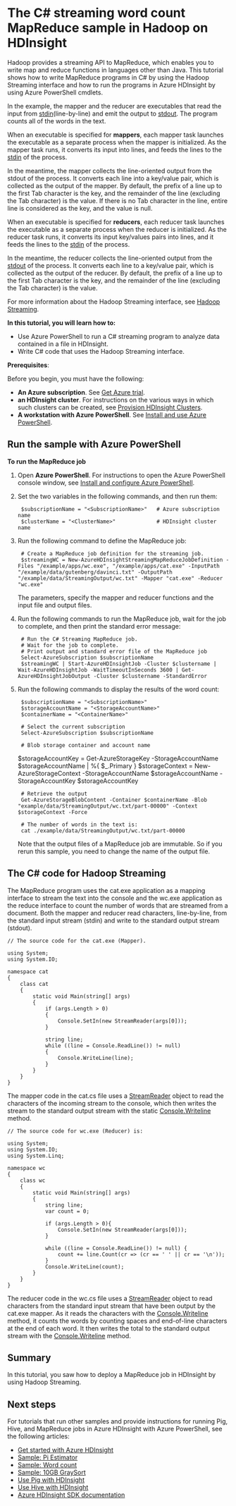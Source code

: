 <properties
	pageTitle="C# streaming wordcount Hadoop sample | Windows Azure"
	description="How to write MapReduce programs in C# that use the Hadoop Streaming interface, and how to run them on HDInsight using PowerShell cmdlets."
	editor="cgronlun"
	manager="paulettm"
	services="hdinsight"
	documentationCenter=""
	tags="azure-portal"
	authors="mumian"/>

<tags
	ms.service="hdinsight"
	ms.date="07/09/2015"
	wacn.date=""/>

# The C# streaming word count MapReduce sample in Hadoop on HDInsight

Hadoop provides a streaming API to MapReduce, which enables you to write map and reduce functions in languages other than Java. This tutorial shows how to write MapReduce programs in C# by using the Hadoop Streaming interface and how to run the programs in Azure HDInsight by using Azure PowerShell cmdlets.
<!-- deleted by customization

> [AZURE.NOTE] The steps in this tutorial apply only to Windows-based HDInsight clusters. For an example of streaming for Linux-based HDInsight clusters, see [Develop Python streaming programs for HDInsight](hdinsight-hadoop-streaming-python).
-->

In the example, the mapper and the reducer are executables that read the input from [stdin][stdin-stdout-stderr](line-by-line) and emit the output to [stdout][stdin-stdout-stderr]. The program counts all of the words in the text.

When an executable is specified for **mappers**, each mapper task launches the executable as a separate process when the mapper is initialized. As the mapper task runs, it converts its input into lines, and feeds the lines to the [stdin][stdin-stdout-stderr] of the process.

In the meantime, the mapper collects the line-oriented output from the stdout of the process. It converts each line into a key/value pair, which is collected as the output of the mapper. By default, the prefix of a line up to the first Tab character is the key, and the remainder of the line (excluding the Tab character) is the value. If there is no Tab character in the line, entire line is considered as the key, and the value is null.

When an executable is specified for **reducers**, each reducer task launches the executable as a separate process when the reducer is initialized. As the reducer task runs, it converts its input key/values pairs into lines, and it feeds the lines to the [stdin][stdin-stdout-stderr] of the process.

In the meantime, the reducer collects the line-oriented output from the [stdout][stdin-stdout-stderr] of the process. It converts each line to a key/value pair, which is collected as the output of the reducer. By default, the prefix of a line up to the first Tab character is the key, and the remainder of the line (excluding the Tab character) is the value.

For more information about the Hadoop Streaming interface, see [Hadoop Streaming][hadoop-streaming].

**In this tutorial, you will learn how to:**

* Use Azure PowerShell to run a C# streaming program to analyze data contained in a file in HDInsight.
* Write C# code that uses the Hadoop Streaming interface.


**Prerequisites**:

Before you begin, you must have the following:

- **An Azure subscription**. See [Get Azure trial](/pricing/1rmb-trial/).
- **an HDInsight cluster**. For instructions on the various ways in which such clusters can be created, see [Provision HDInsight Clusters](hdinsight-provision-clusters).
- **A workstation with Azure PowerShell**. See [Install and use Azure PowerShell](/documentation/articles/install-configure-powershell).



## <a id="run-sample"></a>Run the sample with Azure PowerShell

**To run the MapReduce job**

1.	Open **Azure PowerShell**. For instructions to open the Azure PowerShell console window, see [Install and configure Azure PowerShell][powershell-install-configure].

3. Set the two variables in the following commands, and then run them:

		$subscriptionName = "<SubscriptionName>"   # Azure subscription name
		$clusterName = "<ClusterName>"             # HDInsight cluster name


2. Run the following command to define the MapReduce job:

		# Create a MapReduce job definition for the streaming job.
		$streamingWC = New-AzureHDInsightStreamingMapReduceJobDefinition -Files "/example/apps/wc.exe", "/example/apps/cat.exe" -InputPath "/example/data/gutenberg/davinci.txt" -OutputPath "/example/data/StreamingOutput/wc.txt" -Mapper "cat.exe" -Reducer "wc.exe"

	The parameters, specify the mapper and reducer functions and the input file and output files.

5. Run the following commands to run the MapReduce job, wait for the job to complete, and then print the standard error message:

		# Run the C# Streaming MapReduce job.
		# Wait for the job to complete.
		# Print output and standard error file of the MapReduce job
		Select-AzureSubscription $subscriptionName
		$streamingWC | Start-AzureHDInsightJob -Cluster $clustername | Wait-AzureHDInsightJob -WaitTimeoutInSeconds 3600 | Get-AzureHDInsightJobOutput -Cluster $clustername -StandardError

6. Run the following commands to display the results of the word count:

		$subscriptionName = "<SubscriptionName>"
		$storageAccountName = "<StorageAccountName>"
		$containerName = "<ContainerName>"

		# Select the current subscription
		Select-AzureSubscription $subscriptionName

		# Blob storage container and account name
      $storageAccountKey = Get-AzureStorageKey -StorageAccountName $storageAccountName | %{ $_.Primary }
      $storageContext = New-AzureStorageContext -StorageAccountName $storageAccountName -StorageAccountKey $storageAccountKey

		# Retrieve the output
		Get-AzureStorageBlobContent -Container $containerName -Blob "example/data/StreamingOutput/wc.txt/part-00000" -Context $storageContext -Force

		# The number of words in the text is:
		cat ./example/data/StreamingOutput/wc.txt/part-00000

	Note that the output files of a MapReduce job are immutable. So if you rerun this sample, you need to change the name of the output file.


## <a id="java-code"></a>The C# code for Hadoop Streaming


The MapReduce program uses the cat.exe application as a mapping interface to stream the text into the console and the wc.exe application as the reduce interface to count the number of words that are streamed from a document. Both the mapper and reducer read characters, line-by-line, from the standard input stream (stdin) and write to the standard output stream (stdout).



	// The source code for the cat.exe (Mapper).

	using System;
	using System.IO;

	namespace cat
	{
	    class cat
	    {
	        static void Main(string[] args)
	        {
	            if (args.Length > 0)
	            {
	                Console.SetIn(new StreamReader(args[0]));
	            }

	            string line;
	            while ((line = Console.ReadLine()) != null)
	            {
	                Console.WriteLine(line);
	            }
	        }
	    }
	}



The mapper code in the cat.cs file uses a [StreamReader][streamreader] object to read the characters of the incoming stream to the console, which then writes the stream to the standard output stream with the static [Console.Writeline][console-writeline] method.


	// The source code for wc.exe (Reducer) is:

	using System;
	using System.IO;
	using System.Linq;

	namespace wc
	{
	    class wc
	    {
	        static void Main(string[] args)
	        {
	            string line;
	            var count = 0;

	            if (args.Length > 0){
	                Console.SetIn(new StreamReader(args[0]));
	            }

	            while ((line = Console.ReadLine()) != null) {
	                count += line.Count(cr => (cr == ' ' || cr == '\n'));
	            }
	            Console.WriteLine(count);
	        }
	    }
	}


The reducer code in the wc.cs file uses a [StreamReader][streamreader]   object to read characters from the standard input stream that have been output by the cat.exe mapper. As it reads the characters with the [Console.Writeline][console-writeline] method, it counts the words by counting spaces and end-of-line characters at the end of each word. It then writes the total to the standard output stream with the [Console.Writeline][console-writeline] method.


## <a id="summary"></a>Summary

In this tutorial, you saw how to deploy a MapReduce job in HDInsight by using Hadoop Streaming.

## <a id="next-steps"></a>Next steps


For tutorials that run other samples and provide instructions for running Pig, Hive, and MapReduce jobs in Azure HDInsight with Azure PowerShell, see the following articles:

* [Get started with Azure HDInsight][hdinsight-get-started]
* [Sample: Pi Estimator][hdinsight-sample-pi-estimator]
* [Sample: Word count][hdinsight-sample-wordcount]
* [Sample: 10GB GraySort][hdinsight-sample-10gb-graysort]
* [Use Pig with HDInsight][hdinsight-use-pig]
* [Use Hive with HDInsight][hdinsight-use-hive]
* [Azure HDInsight SDK documentation][hdinsight-sdk-documentation]

[hdinsight-sdk-documentation]: http://msdnstage.redmond.corp.microsoft.com/zh-cn/library/dn479185.aspx

[hadoop-streaming]: http://wiki.apache.org/hadoop/HadoopStreaming
[streamreader]: http://msdn.microsoft.com/zh-cn/library/system.io.streamreader.aspx
[console-writeline]: http://msdn.microsoft.com/zh-cn/library/system.console.writeline
[stdin-stdout-stderr]: http://msdn.microsoft.com/zh-cn/library/3x292kth(v=vs.110).aspx

[powershell-install-configure]: install-configure-powershell
[hdinsight-get-started]: hdinsight-get-started
[hdinsight-samples]: hdinsight-run-samples
[hdinsight-sample-10gb-graysort]: hdinsight-sample-10gb-graysort
[hdinsight-sample-csharp-streaming]: hdinsight-sample-csharp-streaming
[hdinsight-sample-pi-estimator]: hdinsight-sample-pi-estimator
[hdinsight-sample-wordcount]: hdinsight-sample-wordcount
[hdinsight-use-hive]: hdinsight-use-hive
[hdinsight-use-pig]: hdinsight-use-pig